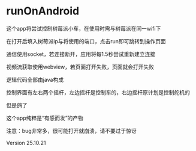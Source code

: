 # runOnAndroid
这个app将尝试控制树莓派小车，在使用时需与树莓派在同一wifi下

在打开后填入树莓派ip与将使用的端口，点击run即可跳转到操作页面

通信使用socket，若连接断开，应用将每1.5秒尝试重新建立连接

视频流获取使用webview，若页面打开失败，页面就会打开失败

逻辑代码全部由java构成

控制界面有左右两个摇杆，左边摇杆是控制车的，右边摇杆原计划是控制舵机的

但是鸽了

这个app纯粹是“有感而发”的产物

注意：bug非常多，很可能打开就崩溃，请不要过于惊讶

Version 25.10.21 
